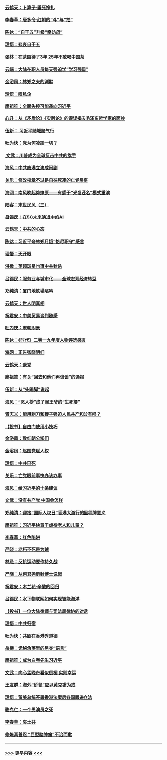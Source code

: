 #### [云鹤天：卜算子‧垂死挣扎](../pages/nsc993/n11739956.md?t=12240355) 
#### [李春草：唐多令‧红朝的“斗”与“拍”](../pages/nsc993/n11739830.md?t=12240355) 
#### [陈达：“自干五”升级“牵妨母”](../pages/nsc993/n11739724.md?t=12240355) 
#### [理悟：悲哀自干五](../pages/nsc993/n11739547.md?t=12240355) 
#### [张林：在茶园待了3年 25年不敢喝中国茶](../pages/nsc993/n11739240.md?t=12240355) 
#### [云端：大陆在职人员每天强迫学“学习强国”](../pages/nsc993/n11738735.md?t=12240355) 
#### [金浴凤：林郑之夫的渊默](../pages/nsc993/n11737735.md?t=12240355) 
#### [理悟：叹私企](../pages/nsc993/n11737715.md?t=12240355) 
#### [廖祖笙：全面失控可能袭向习近平](../pages/nsc993/n11737704.md?t=12240355) 
#### [心升：从《矛盾论》《实践论》的谬误揭去毛泽东哲学家的面纱](../pages/nsc993/n11736962.md?t=12240355) 
#### [伍新： 习近平赌城赌气行](../pages/nsc993/n11736929.md?t=12240355) 
#### [吐为快：党为何凌蹈一切？](../pages/nsc993/n11736915.md?t=12240355) 
#### [ 文武：川普成为全球反击中共的旗手](../pages/nsc993/n11736882.md?t=12240355) 
#### [海风：中共废港立澳成闹剧](../pages/nsc993/n11735857.md?t=12240355) 
#### [关乐：修改校章不过是自往死凑的亡党臭棋](../pages/nsc993/n11735097.md?t=12240355) 
#### [海网：南风吹起势燎原——有感于“光复茂名”模式重演](../pages/nsc993/n11732308.md?t=12240355) 
#### [陆客：末世民风（三）](../pages/nsc993/n11732211.md?t=12240355) 
#### [吕锡民：在5G未来演进中的AI](../pages/nsc993/n11730010.md?t=12240355) 
#### [云鹤天：中共的心态](../pages/nsc993/n11729906.md?t=12240355) 
#### [陈达：习近平夸林郑月娥“恪尽职守”感言](../pages/nsc993/n11729881.md?t=12240355) 
#### [理悟：天开眼](../pages/nsc993/n11729699.md?t=12240355) 
#### [洪微：英超球星也遭中共封杀](../pages/nsc993/n11727243.md?t=12240355) 
#### [吕锡民：服务业与城市化——全球宏观经济转型](../pages/nsc993/n11725845.md?t=12240355) 
#### [郑纯清：厦门地铁塌陷吟](../pages/nsc993/n11725813.md?t=12240355) 
#### [云鹤天：世人明真相](../pages/nsc993/n11725621.md?t=12240355) 
#### [祝君安：中美贸易谈判随感](../pages/nsc993/n11725609.md?t=12240355) 
#### [吐为快：末朝即景](../pages/nsc993/n11723365.md?t=12240355) 
#### [陈达：《时代》二零一九年度人物评选感言](../pages/nsc993/n11723337.md?t=12240355) 
#### [海网：正告张晓明们](../pages/nsc993/n11723228.md?t=12240355) 
#### [云鹤天：退党](../pages/nsc993/n11723056.md?t=12240355) 
#### [廖祖笙：有关“回去和他们再谈谈”的通报](../pages/nsc993/n11722442.md?t=12240355) 
#### [伍新：从“头踢脚”说起](../pages/nsc993/n11722429.md?t=12240355) 
#### [海风：“恶人榜”成了阎王爷的“生死簿”](../pages/nsc993/n11722272.md?t=12240355) 
#### [胥志义：能用剌刀和鞭子强迫人民共产和公有吗？](../pages/nsc993/n11720569.md?t=12240355) 
#### [【投书】自由门使用小技巧](../pages/nsc993/n11720180.md?t=12240355) 
#### [金浴凤：致红朝公知们](../pages/nsc993/n11720563.md?t=12240355) 
#### [金浴凤：赵国党赋人权](../pages/nsc993/n11720533.md?t=12240355) 
#### [理悟：中共已死](../pages/nsc993/n11720233.md?t=12240355) 
#### [关乐：亡党眼前事快办该办事](../pages/nsc993/n11719160.md?t=12240355) 
#### [海风：给习近平的十条建议](../pages/nsc993/n11717616.md?t=12240355) 
#### [文武：没有共产党 中国会怎样](../pages/nsc993/n11717584.md?t=12240355) 
#### [郑纯清：迎接“国际人权日”香港大游行的里程牌意义](../pages/nsc993/n11717417.md?t=12240355) 
#### [廖祖笙：习近平快意于虐待老人和儿童？](../pages/nsc993/n11715313.md?t=12240355) 
#### [李春草：红色陷阱](../pages/nsc993/n11715029.md?t=12240355) 
#### [严晓：老朽不死是为贼](../pages/nsc993/n11712910.md?t=12240355) 
#### [林忌：反抗运动要作持久战](../pages/nsc993/n11712623.md?t=12240355) 
#### [严晓：从何君尧册封博士说起](../pages/nsc993/n11712465.md?t=12240355) 
#### [祝君安：木兰花·辛酸的回归](../pages/nsc993/n11712381.md?t=12240355) 
#### [吕锡民：水下物联网如何实现智能海洋](../pages/nsc993/n11711158.md?t=12240355) 
#### [【投书】一位大陆律师与司法局律协的对话](../pages/nsc993/n11709675.md?t=12240355) 
#### [理悟：中共归宿](../pages/nsc993/n11710059.md?t=12240355) 
#### [吐为快：共匪在香港秀道德](../pages/nsc993/n11709979.md?t=12240355) 
#### [岳横：诡秘角落里的另类“语言”](../pages/nsc993/n11709792.md?t=12240355) 
#### [廖祖笙：或为白卷先生习近平](../pages/nsc993/n11708330.md?t=12240355) 
#### [文武：向心孟晚舟看似倒楣 实则幸运](../pages/nsc993/n11708236.md?t=12240355) 
#### [王友群：海外“侨领”应以黄克锵为戒](../pages/nsc993/n11706176.md?t=12240355) 
#### [理悟：贺美总统签署香港法案后各国跟进立法](../pages/nsc993/n11706853.md?t=12240355) 
#### [骆克仁：一个男演员之死](../pages/nsc993/n11706677.md?t=12240355) 
#### [李春草：哀土共](../pages/nsc993/n11706255.md?t=12240355) 
#### [修炼真善忍 “巨型脑肿瘤”不治而愈](../pages/nsc993/n11705340.md?t=12240355) 

----
#### [ >>> 更早内容 <<< ](../indexes/nsc993-earlier.md)
